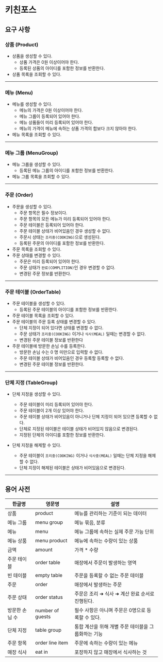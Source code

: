 # 키친포스

## 요구 사항

### 상품 (Product)

* 상품을 생성할 수 있다.
  * 상품 가격은 0원 이상이어야 한다.
  * 등록된 상품의 아이디를 포함한 정보를 반환한다.
* 상품 목록을 조회할 수 있다.
____

### 메뉴 (Menu)

* 메뉴를 생성할 수 있다.
  * 메뉴의 가격은 0원 이상이어야 한다.
  * 메뉴 그룹이 등록되어 있어야 한다.
  * 메뉴 상품들이 미리 등록되어 있어야 한다.
  * 메뉴의 가격이 메뉴에 속하는 상품 가격의 합보다 크지 않아야 한다.
* 메뉴 목록을 조회할 수 있다.
____

### 메뉴 그룹 (MenuGroup)

* 메뉴 그룹을 생성할 수 있다.
  * 등록된 메뉴 그룹의 아이디를 포함한 정보를 반환한다.
* 메뉴 그룹 목록을 조회할 수 있다.

____

### 주문 (Order)

* 주문을 생성할 수 있다.
  * 주문 항목은 필수 정보이다.
  * 주문 항목의 모든 메뉴가 미리 등록되어 있어야 한다.
  * 주문 테이블은 등록되어 있어야 한다.
  * 주문 테이블 상태가 비어있음인 경우 생성할 수 없다.
  * 주문시 상태는 `조리중(COOKING)`으로 생성된다.
  * 등록된 주문의 아이디를 포함한 정보를 반환한다.  
* 주문 목록을 조회할 수 있다.
* 주문 상태를 변경할 수 있다.
  * 주문은 미리 등록되어 있어야 한다.
  * 주문 상태가 `완료(COMPLITION)`인 경우 변경할 수 없다.
  * 변경된 주문 정보를 반환한다.
____

### 주문 테이블 (OrderTable)

* 주문 테이블을 생성할 수 있다.
  * 등록된 주문 테이블의 아이디를 포함한 정보를 반환한다.
* 주문 테이블 목록을 조회할 수 있다.
* 주문 테이블의 주문 등록 상태를 변경할 수 있다.
  * 단체 지정이 되어 있다면 상태를 변경할 수 없다.
  * 주문 상태가 `조리중(COOKING)` 이거나 `식사(MEAL)` 일때는 변경할 수 없다.
  * 변경된 주문 테이블 정보를 반환한다
* 주문 테이블에 방문한 손님 수를 등록한다.
  * 방문한 손님 수는 0 명 미만으로 입력할 수 없다.
  * 주문 테이블 상태가 비어있음인 경우 등록할 등록할 수 없다.
  * 변경된 주문 테이블 정보를 반환한다.
____

### 단체 지정 (TableGroup)

* 단체 지정을 생성할 수 있다.
  * 주문 테이블이 미리 등록되어 있어야 한다.
  * 주문 테이블이 2개 이상 있어야 한다.
  * 주문 테이블 상태가 비어있음이 아니거나 단체 지정이 되어 있으면 등록할 수 없다.
  * 단체로 지정된 테이블은 테이블 상태가 비어있지 않음으로 변경된다.
  * 지정된 단체의 아이디를 포함한 정보를 반환한다.

* 단체 지정을 해제할 수 있다.
  * 주문 테이블이 `조리중(COOKING)` 이거나 `식사중(MEAL)` 일때는 단체 지정을 해제할 수 없다.
  * 단체 지정이 해제된 테이블은 상태가 비어있음으로 변경된다.
____



## 용어 사전

| 한글명 | 영문명 | 설명 |
| --- | --- | --- |
| 상품 | product | 메뉴를 관리하는 기준이 되는 데이터 |
| 메뉴 그룹 | menu group | 메뉴 묶음, 분류 |
| 메뉴 | menu | 메뉴 그룹에 속하는 실제 주문 가능 단위 |
| 메뉴 상품 | menu product | 메뉴에 속하는 수량이 있는 상품 |
| 금액 | amount | 가격 * 수량 |
| 주문 테이블 | order table | 매장에서 주문이 발생하는 영역 |
| 빈 테이블 | empty table | 주문을 등록할 수 없는 주문 테이블 |
| 주문 | order | 매장에서 발생하는 주문 |
| 주문 상태 | order status | 주문은 조리 ➜ 식사 ➜ 계산 완료 순서로 진행된다. |
| 방문한 손님 수 | number of guests | 필수 사항은 아니며 주문은 0명으로 등록할 수 있다. |
| 단체 지정 | table group | 통합 계산을 위해 개별 주문 테이블을 그룹화하는 기능 |
| 주문 항목 | order line item | 주문에 속하는 수량이 있는 메뉴 |
| 매장 식사 | eat in | 포장하지 않고 매장에서 식사하는 것 |
